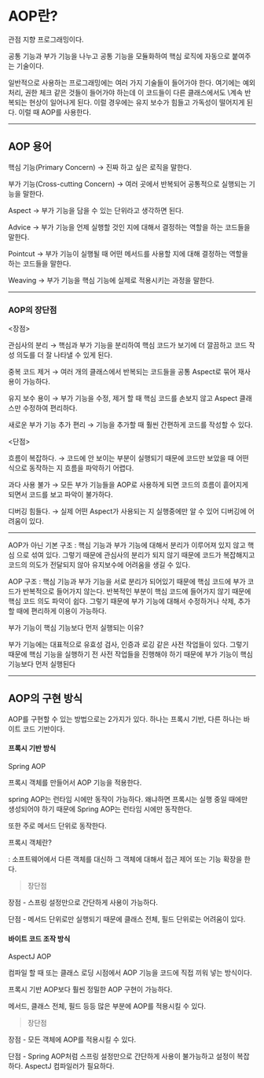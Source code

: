 AOP란?
==== 
관점 지향 프로그래밍이다.

공통 기능과 부가 기능을 나누고 공통 기능을 모듈화하여 핵심 로직에 자동으로 붙여주는 기술이다.  

일반적으로 사용하는 프로그래밍에는 여러 가지 기술들이 들어가야 한다. 여기에는 예외 처리, 권한 체크 같은 것들이 들어가야 하는데 이 코드들이 다른 클래스에서도 \계속 반복되는 현상이 일어나게 된다.
이럴 경우에는 유지 보수가 힘들고 가독성이 떨어지게 된다. 이럴 때 AOP를 사용한다.

---

## AOP 용어

핵심 기능(Primary Concern)
→ 진짜 하고 싶은 로직을 말한다.

부가 기능(Cross-cutting Concern)
→ 여러 곳에서 반복되어 공통적으로 실행되는 기능을 말한다.

Aspect
→ 부가 기능을 담을 수 있는 단위라고 생각하면 된다.

Advice
→ 부가 기능을 언제 실행할 것인 지에 대해서 결정하는 역할을 하는 코드들을 말한다.

Pointcut
→ 부가 기능이 실행될 때 어떤 메서드를 사용할 지에 대해 결정하는 역할을 하는 코드들을 말한다.

Weaving
→ 부가 기능을 핵심 기능에 실제로 적용시키는 과정을 말한다.

---


### AOP의 장단점
 
<장점>

관심사의 분리
→ 핵심과 부가 기능을 분리하여 핵심 코드가 보기에 더 깔끔하고 코드 작성 의도를 더 잘 나타낼 수 있게 된다.

중복 코드 제거
→ 여러 개의 클래스에서 반복되는 코드들을 공통 Aspect로 묶어 재사용이 가능하다.

유지 보수 용이
→ 부가 기능을 수정, 제거 할 때 핵심 코드를 손보지 않고 Aspect 클래스만 수정하여 편리하다.

새로운 부가 기능 추가 편리
→ 기능을 추가할 때 훨씬 간편하게 코드를 작성할 수 있다.


<단점>

흐름이 복잡하다.
→ 코드에 안 보이는 부분이 실행되기 때문에 코드만 보았을 때 어떤 식으로 동작하는 지 흐름을 파악하기 어렵다.

과다 사용 불가
→ 모든 부가 기능들을 AOP로 사용하게 되면 코드의 흐름이 흩어지게 되면서 코드를 보고 파악이 불가하다.

디버깅 힘들다.
→ 실제 어떤 Aspect가 사용되는 지 실행중에만 알 수 있어 디버깅에 어려움이 있다.


---


AOP가 아닌 기본 구조
: 핵심 기능과 부가 기능에 대해서 분리가 이루어져 있지 않고 핵심 으로 섞여 있다. 
그렇기 때문에 관심사의 분리가 되지 않기 때문에 코드가 복잡해지고 코드의 의도가 전달되지 않아 유지보수에 어려움을 생길 수 있다.


AOP 구조
: 핵심 기능과 부가 기능을 서로 분리가 되어있기 때문에 핵심 코드에 부가 코드가 반복적으로 들어가지 않는다. 
반복적인 부분이 핵심 코드에 들어가지 않기 때문에 핵심 코드 의도 파악이 쉽다. 
그렇기 때문에 부가 기능에 대해서 수정하거나 삭제, 추가할 때에 편리하게 이용이 가능하다. 



부가 기능이 핵심 기능보다 먼저 실행되는 이유?

부가 기능에는 대표적으로 유효성 검사, 인증과 로깅 같은 사전 작업들이 있다. 
그렇기 때문에 핵심 기능을 실행하기 전 사전 작업들을 진행해야 하기 때문에 부가 기능이 핵심 기능보다 먼저 실행된다

---

## AOP의 구현 방식
AOP를 구현할 수 있는 방법으로는 2가지가 있다. 하나는 프록시 기반, 다른 하나는 바이트 코드 기반이다. 

 

#### 프록시 기반 방식
Spring AOP

프록시 객체를 만들어서 AOP 기능을 적용한다.

spring AOP는 런타임 시에만 동작이 가능하다. 왜냐하면 프록시는 실행 중일 때에만 생성되어야 하기 때문에 Spring AOP는 런타임 시에만 동작한다.

또한 주로 메서드 단위로 동작한다. 

프록시 객체란?

: 소프트웨어에서 다른 객체를 대신하 그 객체에 대해서 접근 제어 또는 기능 확장을 한다.

> 장단점

장점 - 스프링 설정만으로 간단하게 사용이 가능하다.

단점 - 메서드 단위로만 실행되기 때문에 클래스 전체, 필드 단위로는 어려움이 있다.

 
#### 바이트 코드 조작 방식
AspectJ AOP

컴파일 할 때 또는 클래스 로딩 시점에서 AOP 기능을 코드에 직접 끼워 넣는 방식이다.

프록시 기반 AOP보다 훨씬 정밀한 AOP 구현이 가능하다.

메서드, 클래스 전체, 필드 등등 많은 부분에 AOP를 적용시킬 수 있다. 

> 장단점

장점 - 모든 객체에 AOP를 적용시킬 수 있다.

단점 - Spring AOP처럼 스프링 설정만으로 간단하게 사용이 불가능하고 설정이 복잡하다. AspectJ 컴파일러가 필요하다.


